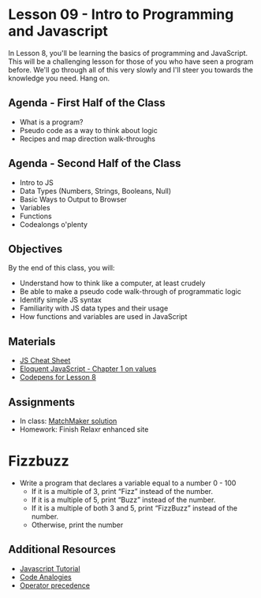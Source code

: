 # Lesson 09 - Intro to Programming and Javascript

In Lesson 8, you'll be learning the basics of programming and JavaScript. This will be a challenging lesson for those of you who have seen a program before. We'll go through all of this very slowly and I'll steer you towards the knowledge you need. Hang on.

## Agenda - First Half of the Class

*	What is a program?
* Pseudo code as a way to think about logic
* Recipes and map direction walk-throughs

## Agenda - Second Half of the Class

* Intro to JS
* Data Types (Numbers, Strings, Booleans, Null)
* Basic Ways to Output to Browser
* Variables
* Functions
* Codealongs o'plenty

## Objectives

By the end of this class, you will:

* Understand how to think like a computer, at least crudely
* Be able to make a pseudo code walk-through of programmatic logic
* Identify simple JS syntax
* Familiarity with JS data types and their usage
* How functions and variables are used in JavaScript

## Materials
* [JS Cheat Sheet](http://marijnhaverbeke.nl/js-cheatsheet.html)
* [Eloquent JavaScript - Chapter 1 on values](http://eloquentjavascript.net/01_values.html)
* [Codepens for Lesson 8](http://codepen.io/collection/nrLwMq/)

## Assignments
* In class: [MatchMaker solution](assignments/01-matchmaker-found)
* Homework: Finish Relaxr enhanced site


# Fizzbuzz

- Write a program that declares a variable equal to a number 0 - 100
	- If it is a multiple of 3, print “Fizz” instead of the number.
	- If it is a multiple of 5, print “Buzz” instead of the number.
	- If it is a multiple of both 3 and 5, print “FizzBuzz” instead of the number.
	- Otherwise, print the number


## Additional Resources

- [Javascript Tutorial](https://javascript.info/)
- [Code Analogies](https://www.codeanalogies.com/)
- [Operator precedence](http://www-lia.deis.unibo.it/materiale/JS/developer.mozilla.org/en-US/docs/Web/JavaScript/Reference/Operators/Operator_Precedence.html)
